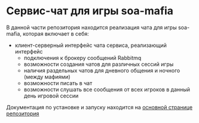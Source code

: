 # Сервис-чат для игры soa-mafia

В данной части репозитория находится реализация чата для игры soa-mafia, которая включает в себя:
- клиент-серверный интерфейс чата сервиса, реализающий интерфейс
  - подключения к брокеру сообщений Rabbitmq
  - возможности создания чатов для различных сессий игры
  - наличия раздельных чатов для дневного общения и ночного (между мафиями)
  - возможности писать в чат
  - возможности слушать все сообщения от всех игроков в данный день игровой сессии

Документация по установке и запуску находится на [основной странице репозитория](https://github.com/fdr896/soa-mafia)
